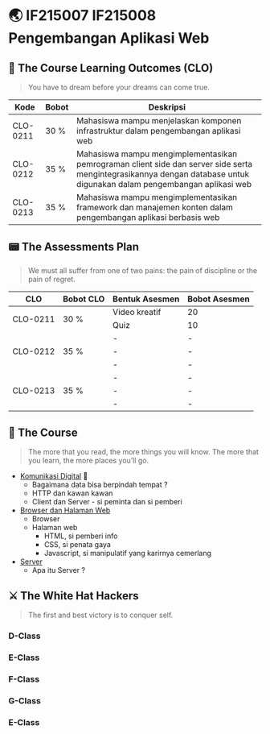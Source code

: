 # 🌏 IF215007 IF215008 Pengembangan Aplikasi Web

## 🌟 The Course Learning Outcomes (CLO)

> You have to dream before your dreams can come true.

|Kode|Bobot|Deskripsi|
|---|---|---|
|CLO-0211|30 %|Mahasiswa mampu menjelaskan komponen infrastruktur dalam pengembangan aplikasi web|
|CLO-0212|35 %|Mahasiswa mampu mengimplementasikan pemrograman client side dan server side serta mengintegrasikannya dengan database untuk digunakan dalam pengembangan aplikasi web|
|CLO-0213|35 %|Mahasiswa mampu mengimplementasikan framework dan manajemen konten dalam pengembangan aplikasi berbasis web|

## 📟 The Assessments Plan

> We must all suffer from one of two pains: the pain of discipline or the pain of regret.

<table>
    <thead>
        <tr>
            <th>CLO</th>
            <th>Bobot CLO</th>
            <th>Bentuk Asesmen</th>
            <th>Bobot Asesmen</th>
        </tr>
    </thead>
    <tbody>
        <tr>
            <td rowspan=3>CLO-0211</td>
            <td rowspan=3>30 %</td>
        </tr>
        <tr>
            <td>Video kreatif</td><td>20</td>
        </tr>
        <tr>
            <td>Quiz</td><td>10</td>
        </tr>        
        <tr>
            <td rowspan=4>CLO-0212</td>
            <td rowspan=4>35 %</td>
        </tr>
        <tr>
            <td>-</td><td>-</td>
        </tr>
        <tr>
            <td>-</td><td>-</td>
        </tr>
        <tr>
            <td>-</td><td>-</td>
        </tr>
        <tr>
            <td rowspan=4>CLO-0213</td>
            <td rowspan=4>35 %</td>
        </tr>
        <tr>
            <td>-</td><td>-</td>
        </tr>
        <tr>
            <td>-</td><td>-</td>
        </tr>
        <tr>
            <td>-</td><td>-</td>
        </tr>
    </tbody>
</table>

## 🌷 The Course
> The more that you read, the more things you will know. The more that you learn, the more places you’ll go.

- [Komunikasi Digital](/) 📡
  - Bagaimana data bisa berpindah tempat ?
  - HTTP dan kawan kawan
  - Client dan Server - si peminta dan si pemberi
- [Browser dan Halaman Web](/)
  - Browser
  - Halaman web
    - HTML, si pemberi info
    - CSS, si penata gaya
    - Javascript, si manipulatif yang karirnya cemerlang
- [Server](/)
  - Apa itu Server ?

## ⚔ The White Hat Hackers
> The first and best victory is to conquer self.

### D-Class

### E-Class

### F-Class

### G-Class

### E-Class
